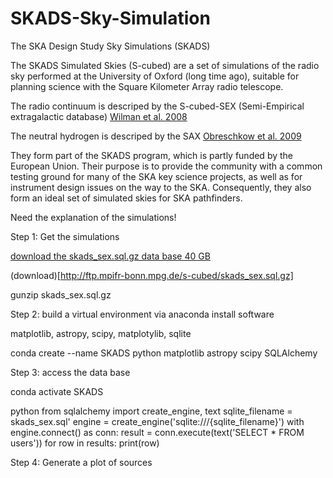 # SKADS-Sky-Simulation

The SKA Design Study Sky Simulations (SKADS)

The SKADS Simulated Skies (S-cubed) are a set of simulations of the radio sky performed at the
University of Oxford (long time ago), suitable for planning science with the Square Kilometer 
Array radio telescope.

The radio continuum is descriped by the S-cubed-SEX (Semi-Empirical extragalactic database) 
[Wilman et al. 2008](https://academic.oup.com/mnras/article/388/3/1335/956611)

The neutral hydrogen is descriped by the SAX
[Obreschkow et al. 2009](https://iopscience.iop.org/article/10.1088/0004-637X/703/2/1890)


They form part of the SKADS program, which is partly funded by the European Union.
Their purpose is to provide the community with a common testing ground for many of the SKA key
science projects, as well as for instrument design issues on the way to the SKA. Consequently, they
also form an ideal set of simulated skies for SKA pathfinders.

Need the explanation of the simulations!


Step 1: Get the simulations

[download the skads_sex.sql.gz data base 40 GB](http://ftp.mpifr-bonn.mpg.de/s-cubed/skads_sex.sql.gz)

(download)[http://ftp.mpifr-bonn.mpg.de/s-cubed/skads_sex.sql.gz]

gunzip skads_sex.sql.gz

Step 2: build a virtual environment via anaconda
install software

matplotlib, astropy, scipy, matplotylib, sqlite

conda create --name SKADS python matplotlib astropy scipy SQLAlchemy


Step 3: access the data base

conda activate SKADS

python
from sqlalchemy import create_engine, text
sqlite_filename = skads_sex.sql'
engine = create_engine('sqlite:///{sqlite_filename}')
with engine.connect() as conn:
  result = conn.execute(text('SELECT * FROM users'))
  for row in results:
    print(row)


Step 4: Generate a plot of sources


